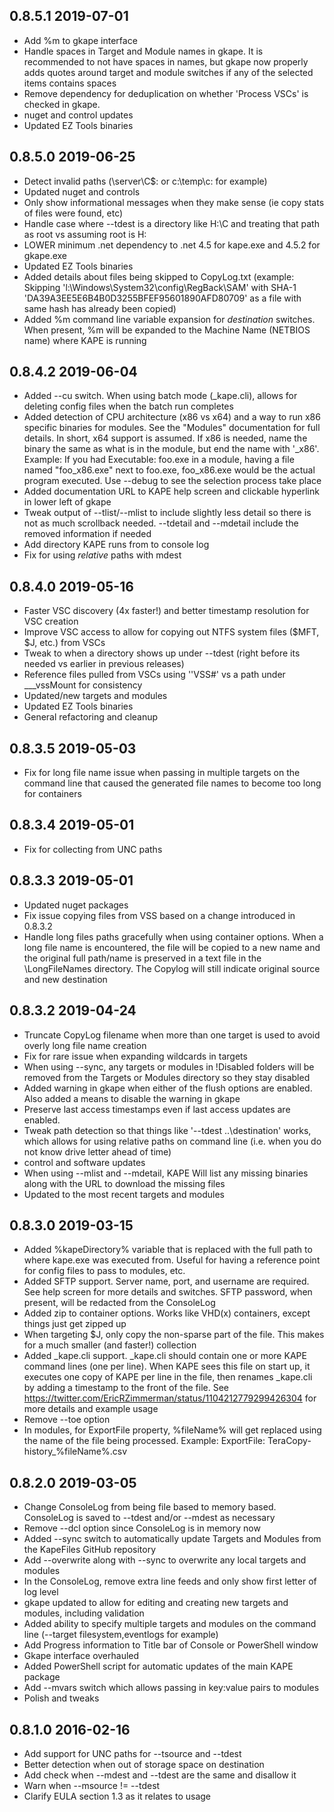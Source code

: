 ## 0.8.5.1 2019-07-01
- Add %m to gkape interface
- Handle spaces in Target and Module names in gkape. It is recommended to not have spaces in names, but gkape now properly adds quotes around target and module switches if any of the selected items contains spaces
- Remove dependency for deduplication on whether 'Process VSCs' is checked in gkape.
- nuget and control updates
- Updated EZ Tools binaries

## 0.8.5.0 2019-06-25
- Detect invalid paths (\\server\C$: or c:\temp\c: for example)
- Updated nuget and controls
- Only show informational messages when they make sense (ie copy stats of files were found, etc)
- Handle case where --tdest is a directory like H:\C and treating that path as root vs assuming root is H:
- LOWER minimum .net dependency to .net 4.5 for kape.exe and 4.5.2 for gkape.exe
- Updated EZ Tools binaries
- Added details about files being skipped to CopyLog.txt (example: Skipping 'l:\Windows\System32\config\RegBack\SAM' with SHA-1 'DA39A3EE5E6B4B0D3255BFEF95601890AFD80709' as a file with same hash has already been copied)
- Added %m command line variable expansion for *destination* switches. When present, %m will be expanded to the Machine Name (NETBIOS name) where KAPE is running

## 0.8.4.2 2019-06-04
- Added --cu switch. When using batch mode (_kape.cli), allows for deleting config files when the batch run completes
- Added detection of CPU architecture (x86 vs x64) and a way to run x86 specific binaries for modules. See the "Modules" documentation for full details. In short, x64 support is assumed. If x86 is needed, name the binary the same as what is in the module, but end the name with '_x86'. Example: If you had Executable: foo.exe in a module, having a file named "foo_x86.exe" next to foo.exe, foo_x86.exe would be the actual program executed. Use --debug to see the selection process take place
- Added documentation URL to KAPE help screen and clickable hyperlink in lower left of gkape
- Tweak output of --tlist/--mlist to include slightly less detail so there is not as much scrollback needed. --tdetail and --mdetail include the removed information if needed
- Add directory KAPE runs from to console log
- Fix for using *relative* paths with mdest

## 0.8.4.0 2019-05-16
- Faster VSC discovery (4x faster!) and better timestamp resolution for VSC creation
- Improve VSC access to allow for copying out NTFS system files ($MFT, $J, etc.) from VSCs
- Tweak to when a directory shows up under --tdest (right before its needed vs earlier in previous releases)
- Reference files pulled from VSCs using ''VSS#' vs a path under ___vssMount for consistency
- Updated/new targets and modules
- Updated EZ Tools binaries
- General refactoring and cleanup

## 0.8.3.5 2019-05-03
- Fix for long file name issue when passing in multiple targets on the command line that caused the generated file names to become too long for containers

## 0.8.3.4 2019-05-01
- Fix for collecting from UNC paths

## 0.8.3.3 2019-05-01
- Updated nuget packages
- Fix issue copying files from VSS based on a change introduced in 0.8.3.2
- Handle long files paths gracefully when using container options. When a long file name is encountered, the file will be copied to a new name and the original full path/name is preserved in a text file in the <Root>\LongFileNames directory. The Copylog will still indicate original source and new destination

## 0.8.3.2 2019-04-24
- Truncate CopyLog filename when more than one target is used to avoid overly long file name creation
- Fix for rare issue when expanding wildcards in targets
- When using --sync, any targets or modules in !Disabled folders will be removed from the Targets or Modules directory so they stay disabled
- Added warning in gkape when either of the flush options are enabled. Also added a means to disable the warning in gkape
- Preserve last access timestamps even if last access updates are enabled.
- Tweak path detection so that things like '--tdest ..\destination' works, which allows for using relative paths on command line (i.e. when you do not know drive letter ahead of time)
- control and software updates
- When using --mlist and --mdetail, KAPE Will list any missing binaries along with the URL to download the missing files
- Updated to the most recent targets and modules

## 0.8.3.0 2019-03-15
- Added %kapeDirectory% variable that is replaced with the full path to where kape.exe was executed from. Useful for having a reference point for config files to pass to modules, etc.
- Added SFTP support. Server name, port, and username are required. See help screen for more details and switches. SFTP password, when present, will be redacted from the ConsoleLog
- Added zip to container options. Works like VHD(x) containers, except things just get zipped up
- When targeting $J, only copy the non-sparse part of the file. This makes for a much smaller (and faster!) collection
- Added _kape.cli support. _kape.cli should contain one or more KAPE command lines (one per line). When KAPE sees this file on start up, it executes one copy of KAPE per line in the file, then renames _kape.cli by adding a timestamp to the front of the file. See https://twitter.com/EricRZimmerman/status/1104212779299426304 for more details and example usage
- Remove --toe option
- In modules, for ExportFile property, %fileName% will get replaced using the name of the file being processed. Example: ExportFile: TeraCopy-history_%fileName%.csv 

## 0.8.2.0 2019-03-05
- Change ConsoleLog from being file based to memory based. ConsoleLog is saved to --tdest and/or --mdest as necessary
- Remove --dcl option since ConsoleLog is in memory now
- Added --sync switch to automatically update Targets and Modules from the KapeFiles GitHub repository
- Add --overwrite along with --sync to overwrite any local targets and modules
- In the ConsoleLog, remove extra line feeds and only show first letter of log level
- gkape updated to allow for editing and creating new targets and modules, including validation
- Added ability to specify multiple targets and modules on the command line (--target filesystem,eventlogs for example)
- Add Progress information to Title bar of Console or PowerShell window
- Gkape interface overhauled
- Added PowerShell script for automatic updates of the main KAPE package
- Add --mvars switch which allows passing in key:value pairs to modules
- Polish and tweaks


## 0.8.1.0 2016-02-16
- Add support for UNC paths for --tsource and --tdest
- Better detection when out of storage space on destination
- Add check when --mdest and --tdest are the same and disallow it
- Warn when --msource != --tdest
- Clarify EULA section 1.3 as it relates to usage


